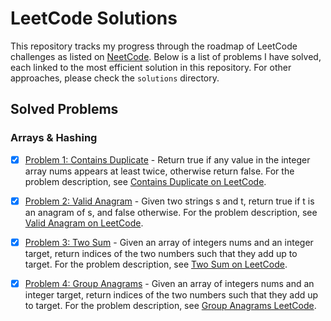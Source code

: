 # LeetCode Solutions

This repository tracks my progress through the roadmap of LeetCode challenges as listed on [NeetCode](https://neetcode.io/roadmap). Below is a list of problems I have solved, each linked to the most efficient solution in this repository. For other approaches, please check the `solutions` directory.

## Solved Problems

### Arrays & Hashing
- [x] [Problem 1: Contains Duplicate](https://github.com/berkaybarisalgun/Leetcode-Problems/blob/main/Leetcode/src/main/java/Contains_Duplicate_217/Solution3.java) - Return true if any value in the integer array nums appears at least twice, otherwise return false. For the problem description, see [Contains Duplicate on LeetCode](https://leetcode.com/problems/contains-duplicate/).

- [x] [Problem 2: Valid Anagram](https://github.com/berkaybarisalgun/Leetcode-Problems/blob/main/Leetcode/src/main/java/Valid_Anagram_242/Solution2.java) - Given two strings s and t, return true if t is an anagram of s, and false otherwise. For the problem description, see [Valid Anagram on LeetCode](https://leetcode.com/problems/valid-anagram/description/).

- [x] [Problem 3: Two Sum](https://github.com/berkaybarisalgun/Leetcode-Problems/blob/main/Leetcode/src/main/java/Two_Sum_1/Solution2.java) - Given an array of integers nums and an integer target, return indices of the two numbers such that they add up to target. For the problem description, see [Two Sum on LeetCode](https://leetcode.com/problems/two-sum/description/).

- [X] [Problem 4: Group Anagrams](https://github.com/berkaybarisalgun/Leetcode-Problems/blob/main/Leetcode/src/main/java/Group_Anagrams_49/Solution.java) - Given an array of integers nums and an integer target, return indices of the two numbers such that they add up to target. For the problem description, see [Group Anagrams LeetCode](https://leetcode.com/problems/group-anagrams/).





